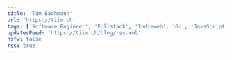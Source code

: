```yaml
---
title: 'Tim Bachmann'
url: 'https://tiim.ch'
tags: ['Software Engineer', 'Fullstack', 'Indieweb', 'Go', 'JavaScript', 'Rust', 'Svelte', 'Markdown', 'Java', 'Docker']
updatesFeed: 'https://tiim.ch/blog/rss.xml'
nsfw: false
rss: true
---
```

